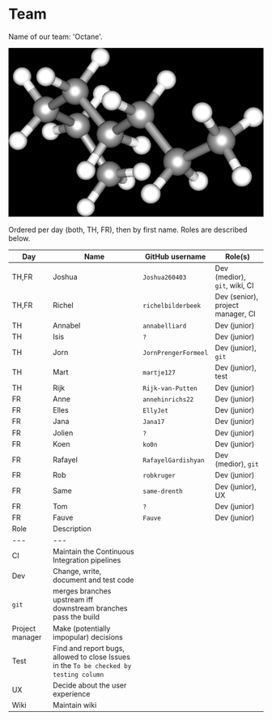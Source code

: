 # Team

Name of our team: 'Octane'.

![Octane](../pics/octane_black.png)

Ordered per day (both, TH, FR), then by first name. Roles are described below.

Day|Name|GitHub username|Role(s)
---|---|---|---
TH,FR|Joshua|`Joshua260403`|Dev (medior), `git`, wiki, CI
TH,FR|Richel|`richelbilderbeek`|Dev (senior), project manager, CI
TH|Annabel|`annabelliard`|Dev (junior)
TH|Isis|`?`|Dev (junior)
TH|Jorn|`JornPrengerFormeel`|Dev (junior), `git`
TH|Mart|`martje127`|Dev (junior), test
TH|Rijk|`Rijk-van-Putten`|Dev (junior)
FR|Anne|`annehinrichs22`|Dev (junior)
FR|Elles|`EllyJet`|Dev (junior)
FR|Jana|`Jana17`|Dev (junior)
FR|Jolien|`?`|Dev (junior)
FR|Koen|`ko0n`|Dev (junior)
FR|Rafayel|`RafayelGardishyan`|Dev (medior), `git`
FR|Rob|`robkruger`|Dev (junior)
FR|Same|`same-drenth`|Dev (junior), UX
FR|Tom|`?`|Dev (junior)
FR|Fauve| `Fauve`|Dev (junior)
Role|Description
---|---
CI|Maintain the Continuous Integration pipelines 
Dev|Change, write, document and test code
`git`|merges branches upstream iff downstream branches pass the build
Project manager|Make (potentially impopular) decisions
Test|Find and report bugs, allowed to close Issues in the `To be checked by testing column`
UX|Decide about the user experience
Wiki|Maintain wiki
